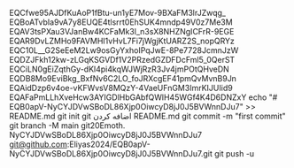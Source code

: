 EQCfwe95AJDfKuAoP1fBtu-un1yE7Mov-9BXaFM3lrJZwqg_ EQBoATvbIa9vA7y8EUQE4tlsrrt0EhSUK4mndp49V0z7Me3M EQAV3tsPXau3VJanBw4KCFaMk3l_n3sX8NHZNgICFrR-9EGE EQAR9DvLZMHo9FAVMHI1vHvL7Fi7jWgjKtUARZ2S_nopQRYz EQC10L__G2SeEeM2Lw9osGyYxhoIPqJwE-8Pe7728JcmnJzW EQDZJFkh12kw-zLGqKSGVDf1V2PRzedGZDFDcFml5_0QerST EQCiLN0gEiZqthGy-dKl4pi4kqWJWjRzR3Jv4jmPOtQHveDN EQDB8Mo9EviBkg_BxfNv6C2LO_foJRXcgEF41pmQvMvnB9Jn EQAidDzp6v4oe-vKFWvsV8MQzY-4VaeUFnGM3ImrKIJUIid9 EQAFaPmLLhXveHcw3AYIGDlHbGAbfQWlH45WGf4K4D6DNZxY 
echo "# EQB0apV-NyCYJDVwSBoDL86Xjp0OiwcyD8jJ0J5BVWnnDJu7" >> README.md 
git init 
git اضافه کردن README.md 
git commit -m "first commit" 
git branch -M main 
git20Emoth. NyCYJDVwSBoDL86Xjp0OiwcyD8jJ0J5BVWnnDJu7 git@github.com:Eliyas2024/EQB0apV-NyCYJDVwSBoDL86Xjp0OiwcyD8jJ0J5BVWnnDJu7.git
 git push -u
